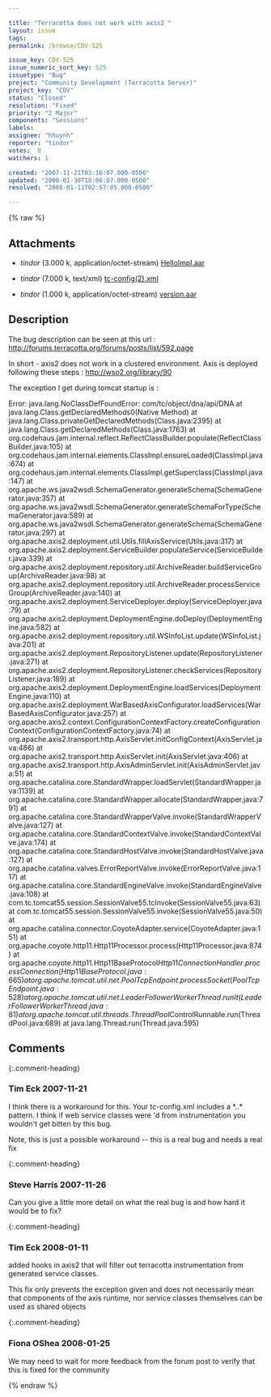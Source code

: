 ```yaml
---

title: "Terracotta does not work with axis2 "
layout: issue
tags: 
permalink: /browse/CDV-525

issue_key: CDV-525
issue_numeric_sort_key: 525
issuetype: "Bug"
project: "Community Development (Terracotta Server)"
project_key: "CDV"
status: "Closed"
resolution: "Fixed"
priority: "2 Major"
components: "Sessions"
labels: 
assignee: "hhuynh"
reporter: "tindor"
votes:  0
watchers: 1

created: "2007-11-21T03:16:07.000-0500"
updated: "2008-01-30T18:06:07.000-0500"
resolved: "2008-01-11T02:57:05.000-0500"

---
```




{% raw %}


## Attachments

* <em>tindor</em> (3.000 k, application/octet-stream) [HelloImpl.aar](/attachments/CDV/CDV-525/HelloImpl.aar)

* <em>tindor</em> (7.000 k, text/xml) [tc-config(2).xml](/attachments/CDV/CDV-525/tc-config(2).xml)

* <em>tindor</em> (1.000 k, application/octet-stream) [version.aar](/attachments/CDV/CDV-525/version.aar)




## Description

<div markdown="1" class="description">

The bug description can be seen at this url :
http://forums.terracotta.org/forums/posts/list/592.page

In short - axis2 does not work in a clustered environment.
Axis is deployed following these steps : 
http://wso2.org/library/90

The exception I get during tomcat startup is :

Error: java.lang.NoClassDefFoundError: com/tc/object/dna/api/DNA at java.lang.Class.getDeclaredMethods0(Native Method) at java.lang.Class.privateGetDeclaredMethods(Class.java:2395) at java.lang.Class.getDeclaredMethods(Class.java:1763) at org.codehaus.jam.internal.reflect.ReflectClassBuilder.populate(ReflectClassBuilder.java:105) at org.codehaus.jam.internal.elements.ClassImpl.ensureLoaded(ClassImpl.java:674) at org.codehaus.jam.internal.elements.ClassImpl.getSuperclass(ClassImpl.java:147) at org.apache.ws.java2wsdl.SchemaGenerator.generateSchema(SchemaGenerator.java:357) at org.apache.ws.java2wsdl.SchemaGenerator.generateSchemaForType(SchemaGenerator.java:589) at org.apache.ws.java2wsdl.SchemaGenerator.generateSchema(SchemaGenerator.java:297) at org.apache.axis2.deployment.util.Utils.fillAxisService(Utils.java:317) at org.apache.axis2.deployment.ServiceBuilder.populateService(ServiceBuilder.java:339) at org.apache.axis2.deployment.repository.util.ArchiveReader.buildServiceGroup(ArchiveReader.java:98) at org.apache.axis2.deployment.repository.util.ArchiveReader.processServiceGroup(ArchiveReader.java:140) at org.apache.axis2.deployment.ServiceDeployer.deploy(ServiceDeployer.java:79) at org.apache.axis2.deployment.DeploymentEngine.doDeploy(DeploymentEngine.java:582) at org.apache.axis2.deployment.repository.util.WSInfoList.update(WSInfoList.java:201) at org.apache.axis2.deployment.RepositoryListener.update(RepositoryListener.java:271) at org.apache.axis2.deployment.RepositoryListener.checkServices(RepositoryListener.java:189) at org.apache.axis2.deployment.DeploymentEngine.loadServices(DeploymentEngine.java:110) at org.apache.axis2.deployment.WarBasedAxisConfigurator.loadServices(WarBasedAxisConfigurator.java:257) at org.apache.axis2.context.ConfigurationContextFactory.createConfigurationContext(ConfigurationContextFactory.java:74) at org.apache.axis2.transport.http.AxisServlet.initConfigContext(AxisServlet.java:486) at org.apache.axis2.transport.http.AxisServlet.init(AxisServlet.java:406) at org.apache.axis2.transport.http.AxisAdminServlet.init(AxisAdminServlet.java:51) at org.apache.catalina.core.StandardWrapper.loadServlet(StandardWrapper.java:1139) at org.apache.catalina.core.StandardWrapper.allocate(StandardWrapper.java:791) at org.apache.catalina.core.StandardWrapperValve.invoke(StandardWrapperValve.java:127) at org.apache.catalina.core.StandardContextValve.invoke(StandardContextValve.java:174) at org.apache.catalina.core.StandardHostValve.invoke(StandardHostValve.java:127) at org.apache.catalina.valves.ErrorReportValve.invoke(ErrorReportValve.java:117) at org.apache.catalina.core.StandardEngineValve.invoke(StandardEngineValve.java:108) at com.tc.tomcat55.session.SessionValve55.tcInvoke(SessionValve55.java:63) at com.tc.tomcat55.session.SessionValve55.invoke(SessionValve55.java:50) at org.apache.catalina.connector.CoyoteAdapter.service(CoyoteAdapter.java:151) at org.apache.coyote.http11.Http11Processor.process(Http11Processor.java:874) at org.apache.coyote.http11.Http11BaseProtocol$Http11ConnectionHandler.processConnection(Http11BaseProtocol.java:665) at org.apache.tomcat.util.net.PoolTcpEndpoint.processSocket(PoolTcpEndpoint.java:528) at org.apache.tomcat.util.net.LeaderFollowerWorkerThread.runIt(LeaderFollowerWorkerThread.java:81) at org.apache.tomcat.util.threads.ThreadPool$ControlRunnable.run(ThreadPool.java:689) at java.lang.Thread.run(Thread.java:595)

</div>

## Comments


{:.comment-heading}
### **Tim Eck** <span class="date">2007-11-21</span>

<div markdown="1" class="comment">

I think there is a workaround for this. Your tc-config.xml includes a \*..\* <include> pattern. I think if web service classes were <exclude>'d from instrumentation you wouldn't get bitten by this bug.

Note, this is just a possible workaround -- this is a real bug and needs a real fix

</div>


{:.comment-heading}
### **Steve Harris** <span class="date">2007-11-26</span>

<div markdown="1" class="comment">

Can you give a little more detail on what the real bug is and how hard it would be to fix?

</div>


{:.comment-heading}
### **Tim Eck** <span class="date">2008-01-11</span>

<div markdown="1" class="comment">

added hooks in axis2 that will filter out terracotta instrumentation from generated service classes. 

This fix only prevents the exception given and does not necessarily mean that components of the axis runtime, nor service classes themselves can be used as shared objects

</div>


{:.comment-heading}
### **Fiona OShea** <span class="date">2008-01-25</span>

<div markdown="1" class="comment">

We may need to wait for more feedback from the forum post to verify that this is fixed for the community 

</div>



{% endraw %}
